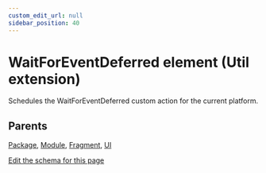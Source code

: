 ```yaml
---
custom_edit_url: null
sidebar_position: 40
---
```

# WaitForEventDeferred element (Util extension)
Schedules the WaitForEventDeferred custom action for the current platform.

## Parents
[Package](../wxs/package.md), [Module](../wxs/module.md), [Fragment](../wxs/fragment.md), [UI](../wxs/ui.md)

[Edit the schema for this page](https://github.com/wixtoolset/web/blob/master/src/xsd4/util.xsd)